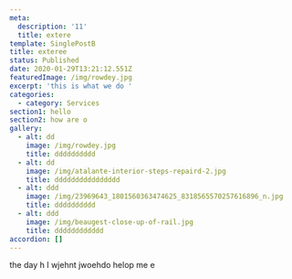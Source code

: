 ```yaml
---
meta:
  description: '11'
  title: extere
template: SinglePostB
title: exteree
status: Published
date: 2020-01-29T13:21:12.551Z
featuredImage: /img/rowdey.jpg
excerpt: 'this is what we do '
categories:
  - category: Services
section1: hello
section2: how are o
gallery:
  - alt: dd
    image: /img/rowdey.jpg
    title: dddddddddd
  - alt: dd
    image: /img/atalante-interior-steps-repaird-2.jpg
    title: dddddddddddddddd
  - alt: ddd
    image: /img/23969643_1801560363474625_8318565570257616896_n.jpg
    title: dddddddddd
  - alt: ddd
    image: /img/beaugest-close-up-of-rail.jpg
    title: dddddddddddd
accordion: []
---
```

the day h I wjehnt jwoehdo helop me e
